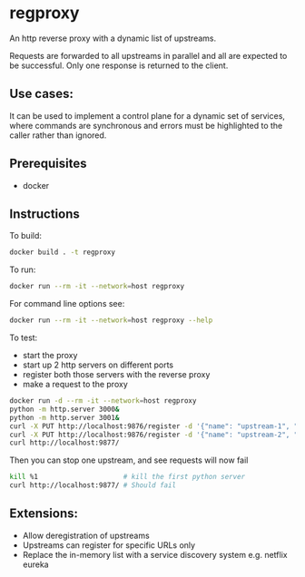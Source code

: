 regproxy
========

An http reverse proxy with a dynamic list of upstreams.

Requests are forwarded to all upstreams in parallel and all are expected to be successful. Only one response is 
returned to the client.

## Use cases:

It can be used to implement a control plane for a dynamic set of services, where commands are synchronous and 
errors must be highlighted to the caller rather than ignored.

## Prerequisites
* docker

## Instructions
To build:
```bash
docker build . -t regproxy
```

To run:
```bash
docker run --rm -it --network=host regproxy
```

For command line options see: 
```bash
docker run --rm -it --network=host regproxy --help
```

To test: 
* start the proxy
* start up 2 http servers on different ports
* register both those servers with the reverse proxy
* make a request to the proxy
```bash
docker run -d --rm -it --network=host regproxy
python -m http.server 3000&
python -m http.server 3001&
curl -X PUT http://localhost:9876/register -d '{"name": "upstream-1", "callback": "http://localhost:3000"}'
curl -X PUT http://localhost:9876/register -d '{"name": "upstream-2", "callback": "http://localhost:3001"}'
curl http://localhost:9877/
```
Then you can stop one upstream, and see requests will now fail
```bash
kill %1                     # kill the first python server
curl http://localhost:9877/ # Should fail
```

## Extensions:

* Allow deregistration of upstreams 
* Upstreams can register for specific URLs only
* Replace the in-memory list with a service discovery system e.g. netflix eureka

